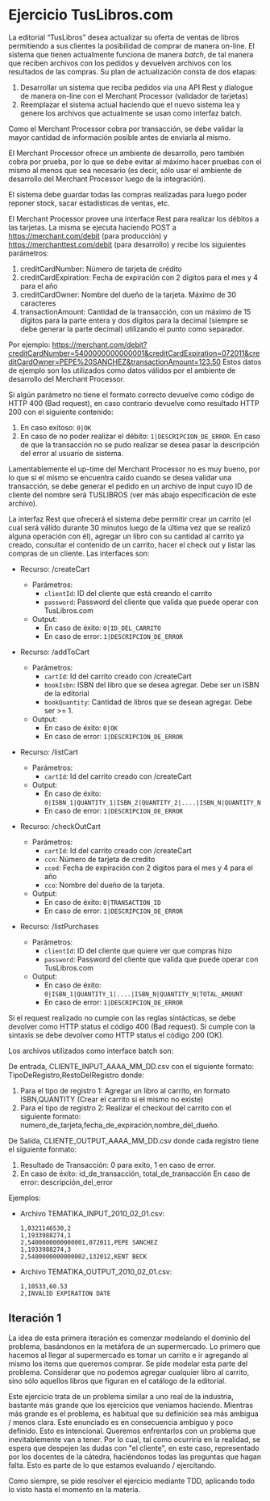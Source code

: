 # Ejercicio TusLibros.com

La editorial “TusLibros” desea actualizar su oferta de ventas de libros permitiendo a sus clientes la posibilidad de comprar de manera on-line. El sistema que tienen actualmente funciona de manera *batch*, de tal manera que reciben archivos con los pedidos y devuelven archivos con los resultados de las compras. Su plan de actualización consta de dos etapas:

1. Desarrollar un sistema que reciba pedidos via una API Rest y dialogue de manera on-line con el Merchant Processor (validador de tarjetas) 
2. Reemplazar el sistema actual haciendo que el nuevo sistema lea y genere los archivos que actualmente se usan como interfaz batch. 

Como el Merchant Processor cobra por transacción, se debe validar la mayor cantidad de información posible antes de enviarla al mismo.

El Merchant Processor ofrece un ambiente de desarrollo, pero también cobra por prueba, por lo que se debe evitar al máximo hacer pruebas con el mismo al menos que sea necesario (es decir, sólo usar el ambiente de desarrollo del Merchant Processor luego de la integración).

El sistema debe guardar todas las compras realizadas para luego poder reponer stock, sacar estadísticas de ventas, etc.

El Merchant Processor provee una interface Rest para realizar los débitos a las tarjetas. La misma se ejecuta haciendo POST a https://merchant.com/debit (para producción) y https://merchanttest.com/debit (para desarrollo) y recibe los siguientes parámetros: 
1) creditCardNumber: Número de tarjeta de crédito 
2) creditCardExpiration: Fecha de expiración con 2 dígitos para el mes y 4 para el año
3) creditCardOwner: Nombre del dueño de la tarjeta. Máximo de 30 caracteres 
4) transactionAmount: Cantidad de la transacción, con un máximo de 15 dígitos para la parte entera y dos dígitos para la decimal (siempre se debe generar la parte decimal) utilizando el punto como separador. 

Por ejemplo: https://merchant.com/debit?creditCardNumber=5400000000000001&creditCardExpiration=072011&creditCardOwner=PEPE%20SANCHEZ&transactionAmount=123.50
Estos datos de ejemplo son los utilizados como datos válidos por el ambiente de desarrollo del Merchant Processor.

Si algún parámetro no tiene el formato correcto devuelve como código de HTTP 400 (Bad request), en caso contrario devuelve como resultado HTTP 200 con el siguiente contenido: 
1) En caso exitoso: `0|OK`
2) En caso de no poder realizar el débito: `1|DESCRIPCION_DE_ERROR`. En caso de que la transacción no se pudo realizar se desea pasar la descripción del error al usuario de sistema.

Lamentablemente el up-time del Merchant Processor no es muy bueno, por lo que si el mismo se encuentra caído cuando se desea validar una transacción, se debe generar el pedido en un archivo de input cuyo ID de cliente del nombre será TUSLIBROS (ver más abajo especificación de este archivo).

La interfaz Rest que ofrecerá el sistema debe permitir crear un carrito (el cual será válido durante 30 minutos luego de la última vez que se realizó alguna operación con él), agregar un libro con su cantidad al carrito ya creado, consultar el contenido de un carrito, hacer el check out y listar las compras de un cliente. Las interfaces son:

- Recurso: /createCart 
	- Parámetros: 
		- `clientId`: ID del cliente que está creando el carrito 
		- `password`: Password del cliente que valida que puede operar con TusLibros.com
	- Output: 
		- En caso de éxito: `0|ID_DEL_CARRITO`
		- En caso de error: `1|DESCRIPCION_DE_ERROR`

- Recurso: /addToCart 
	- Parámetros: 
		- `cartId`: Id del carrito creado con /createCart 
		- `bookIsbn`: ISBN del libro que se desea agregar. Debe ser un ISBN de la editorial 
		- `bookQuantity`: Cantidad de libros que se desean agregar. Debe ser >= 1.
	- Output:
		- En caso de éxito: `0|OK`
		- En caso de error: `1|DESCRIPCION_DE_ERROR`

- Recurso: /listCart 
	- Parámetros: 
		- `cartId`: Id del carrito creado con /createCart 
	- Output: 
		- En caso de éxito: `0|ISBN_1|QUANTITY_1|ISBN_2|QUANTITY_2|....|ISBN_N|QUANTITY_N`
		- En caso de error: `1|DESCRIPCION_DE_ERROR`

- Recurso: /checkOutCart 
	- Parámetros: 
		- `cartId`: Id del carrito creado con /createCart 
		- `ccn`: Número de tarjeta de credito 
		- `cced`: Fecha de expiración con 2 digitos para el mes y 4 para el año 
		- `cco`: Nombre del dueño de la tarjeta. 
	- Output: 
		- En caso de éxito: `0|TRANSACTION_ID`
		- En caso de error: `1|DESCRIPCION_DE_ERROR`

- Recurso: /listPurchases 
	- Parámetros: 
		- `clientId`: ID del cliente que quiere ver que compras hizo 
		- `password`: Password del cliente que valida que puede operar con TusLibros.com 
	- Output: 
		- En caso de éxito: `0|ISBN_1|QUANTITY_1|....|ISBN_N|QUANTITY_N|TOTAL_AMOUNT`
		- En caso de error: `1|DESCRIPCION_DE_ERROR`

Si el request realizado no cumple con las reglas sintácticas, se debe devolver como HTTP status el código 400 (Bad request). Si cumple con la sintaxis se debe devolver como HTTP status el código 200 (OK).

Los archivos utilizados como interface batch son:

De entrada, CLIENTE_INPUT_AAAA_MM_DD.csv con el siguiente formato: TipoDeRegistro,RestoDelRegistro donde: 
1) Para el tipo de registro 1: Agregar un libro al carrito, en formato ISBN,QUANTITY (Crear el carrito si el mismo no existe)
2) Para el tipo de registro 2: Realizar el checkout del carrito con el siguiente formato: numero_de_tarjeta,fecha_de_expiración,nombre_del_dueño.

De Salida, CLIENTE_OUTPUT_AAAA_MM_DD.csv donde cada registro tiene el siguiente formato: 
1) Resultado de Transacción: 0 para exito, 1 en caso de error.
2) En caso de éxito: id_de_transacción, total_de_transacción En caso de error: descripción_del_error

Ejemplos: 

- Archivo TEMATIKA_INPUT_2010_02_01.csv:

      1,0321146530,2
      1,1933988274,1
      2,5400000000000001,072011,PEPE SANCHEZ
      1,1933988274,3
      2,5400000000000002,132012,KENT BECK

- Archivo TEMATIKA_OUTPUT_2010_02_01.csv:

      1,10533,60.53
      2,INVALID EXPIRATION DATE

## Iteración 1

La idea de esta primera iteración es comenzar modelando el dominio del problema, basándonos en la metáfora de un supermercado.
Lo primero que hacemos al llegar al supermercado es tomar un carrito e ir agregando al mismo los items que queremos comprar.
Se pide modelar esta parte del problema. Considerar que no podemos agregar cualquier libro al carrito, sino sólo aquellos libros que figuran en el catálogo de la editorial.

Este ejercicio trata de un problema similar a uno real de la industria, bastante más grande que los ejercicios que veníamos haciendo. Mientras más grande es el problema, es habitual que su definición sea más ambigua / menos clara. Este enunciado es en consecuencia ambiguo y poco definido. Esto es intencional. Queremos enfrentarlos con un problema que inevitablemente van a tener. Por lo cual, tal como ocurriría en la realidad, se espera que despejen las dudas con "el cliente", en este caso, representado por los docentes de la cátedra, haciéndonos todas las preguntas que hagan falta. Esto es parte de lo que estamos evaluando / ejercitando.

Como siempre, se pide resolver el ejercicio mediante TDD, aplicando todo lo visto hasta el momento en la materia.


